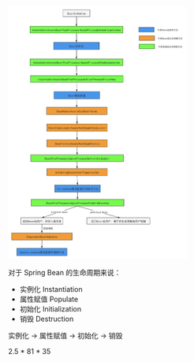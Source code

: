 <img src="./bean-lifecycle.assets/496d84dc3c1645b4ca3a8989af9c0a66 (1).png" alt="496d84dc3c1645b4ca3a8989af9c0a66 (1)" style="zoom:50%;" />

对于 Spring Bean 的生命周期来说：



- 实例化 Instantiation
- 属性赋值 Populate
- 初始化 Initialization
- 销毁 Destruction



实例化 -> 属性赋值 -> 初始化 -> 销毁

2.5 * 81 * 35